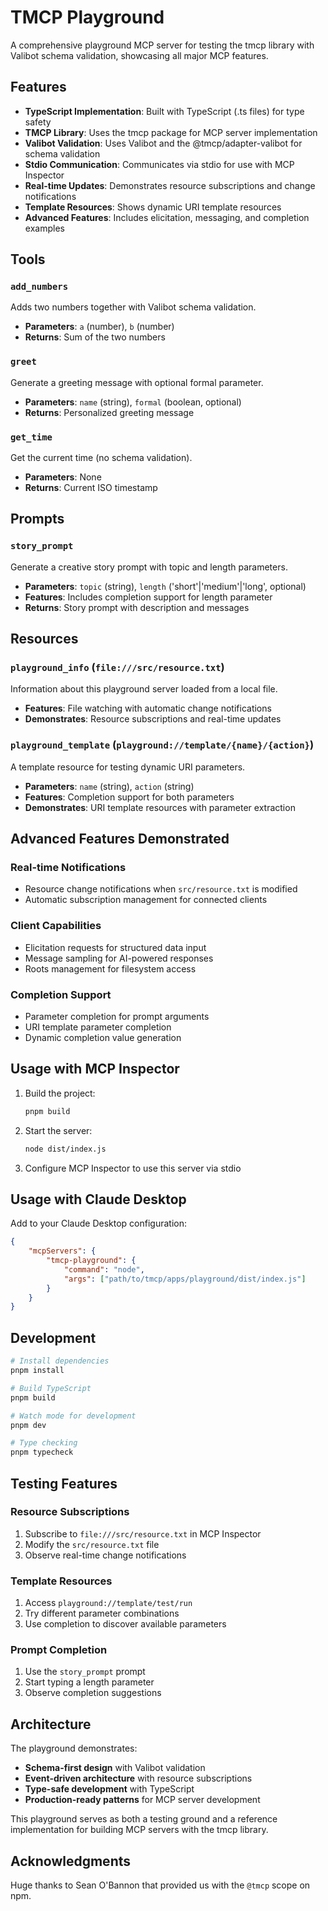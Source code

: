 # TMCP Playground

A comprehensive playground MCP server for testing the tmcp library with Valibot schema validation, showcasing all major MCP features.

## Features

- **TypeScript Implementation**: Built with TypeScript (.ts files) for type safety
- **TMCP Library**: Uses the tmcp package for MCP server implementation
- **Valibot Validation**: Uses Valibot and the @tmcp/adapter-valibot for schema validation
- **Stdio Communication**: Communicates via stdio for use with MCP Inspector
- **Real-time Updates**: Demonstrates resource subscriptions and change notifications
- **Template Resources**: Shows dynamic URI template resources
- **Advanced Features**: Includes elicitation, messaging, and completion examples

## Tools

### `add_numbers`

Adds two numbers together with Valibot schema validation.

- **Parameters**: `a` (number), `b` (number)
- **Returns**: Sum of the two numbers

### `greet`

Generate a greeting message with optional formal parameter.

- **Parameters**: `name` (string), `formal` (boolean, optional)
- **Returns**: Personalized greeting message

### `get_time`

Get the current time (no schema validation).

- **Parameters**: None
- **Returns**: Current ISO timestamp

## Prompts

### `story_prompt`

Generate a creative story prompt with topic and length parameters.

- **Parameters**: `topic` (string), `length` ('short'|'medium'|'long', optional)
- **Features**: Includes completion support for length parameter
- **Returns**: Story prompt with description and messages

## Resources

### `playground_info` (`file:///src/resource.txt`)

Information about this playground server loaded from a local file.

- **Features**: File watching with automatic change notifications
- **Demonstrates**: Resource subscriptions and real-time updates

### `playground_template` (`playground://template/{name}/{action}`)

A template resource for testing dynamic URI parameters.

- **Parameters**: `name` (string), `action` (string)
- **Features**: Completion support for both parameters
- **Demonstrates**: URI template resources with parameter extraction

## Advanced Features Demonstrated

### Real-time Notifications

- Resource change notifications when `src/resource.txt` is modified
- Automatic subscription management for connected clients

### Client Capabilities

- Elicitation requests for structured data input
- Message sampling for AI-powered responses
- Roots management for filesystem access

### Completion Support

- Parameter completion for prompt arguments
- URI template parameter completion
- Dynamic completion value generation

## Usage with MCP Inspector

1. Build the project:

    ```bash
    pnpm build
    ```

2. Start the server:

    ```bash
    node dist/index.js
    ```

3. Configure MCP Inspector to use this server via stdio

## Usage with Claude Desktop

Add to your Claude Desktop configuration:

```json
{
	"mcpServers": {
		"tmcp-playground": {
			"command": "node",
			"args": ["path/to/tmcp/apps/playground/dist/index.js"]
		}
	}
}
```

## Development

```bash
# Install dependencies
pnpm install

# Build TypeScript
pnpm build

# Watch mode for development
pnpm dev

# Type checking
pnpm typecheck
```

## Testing Features

### Resource Subscriptions

1. Subscribe to `file:///src/resource.txt` in MCP Inspector
2. Modify the `src/resource.txt` file
3. Observe real-time change notifications

### Template Resources

1. Access `playground://template/test/run`
2. Try different parameter combinations
3. Use completion to discover available parameters

### Prompt Completion

1. Use the `story_prompt` prompt
2. Start typing a length parameter
3. Observe completion suggestions

## Architecture

The playground demonstrates:

- **Schema-first design** with Valibot validation
- **Event-driven architecture** with resource subscriptions
- **Type-safe development** with TypeScript
- **Production-ready patterns** for MCP server development

This playground serves as both a testing ground and a reference implementation for building MCP servers with the tmcp library.

## Acknowledgments

Huge thanks to Sean O'Bannon that provided us with the `@tmcp` scope on npm.
